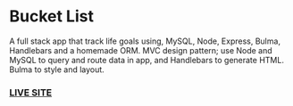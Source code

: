 # Bucket List

<p>
  A full stack app that track life goals using, MySQL, Node, Express, Bulma, Handlebars and a homemade ORM. MVC design pattern; use Node and MySQL to query and route data in app, and Handlebars to generate HTML. Bulma to style and layout.
</p>

<a href="https://floating-tundra-83868.herokuapp.com/burgers">
  <h3> LIVE SITE </h3>
</a>
